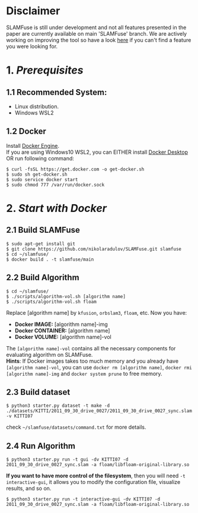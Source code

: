 <!-- ================================================== Disclaimer ============================================================ -->
# Disclaimer
SLAMFuse is still under development and not all features presented in the paper are currently available on  main 'SLAMFuse' branch. We are actively working on improving 
the tool so have a look [here](https://github.com/nikolaradulov/SLAMFuse/issues/30) if you can't find a feature you were looking for.  
<!-- ==================================================Prerequisites============================================================ -->
# 1. ___Prerequisites___
## 1.1 Recommended System:
* Linux distribution.
* Windows WSL2

## 1.2 Docker
Install [Docker Engine](https://docs.docker.com/engine/install/). <br>
If you are using Windows10 WSL2, you can EITHER install [Docker Desktop](https://docs.docker.com/desktop/install/windows-install/) OR run following command:
```
$ curl -fsSL https://get.docker.com -o get-docker.sh
$ sudo sh get-docker.sh
$ sudo service docker start
$ sudo chmod 777 /var/run/docker.sock
```

<!-- ==============================================Start with Docker========================================================= -->
# 2. ___Start with Docker___
## 2.1 Build SLAMFuse
```
$ sudo apt-get install git
$ git clone https://github.com/nikolaradulov/SLAMFuse.git slamfuse
$ cd ~/slamfuse/
$ docker build . -t slamfuse/main
```
## 2.2 Build Algorithm
```
$ cd ~/slamfuse/
$ ./scripts/algorithm-vol.sh [algorithm name]
$ ./scripts/algorithm-vol.sh floam
```
Replace [algorithm name] by `kfusion`, `orbslam3`, `floam`, etc.
Now you have: 
* **Docker IMAGE:** [algorithm name]-img
* **Docker CONTAINER:** [algorithm name]
* **Docker VOLUME:** [algorithm name]-vol

The `[algorithm name]-vol` contains all the necessary components for  evaluating algorithm on SLAMFuse. <br>
**Hints**: If Docker images takes too much memory and you already have `[algorithm name]-vol`, you can use `docker rm [algorithm name]`, `docker rmi [algorithm name]-img` and `docker system prune` to free memory.

## 2.3 Build dataset
```
$ python3 starter.py dataset -t make -d ./datasets/KITTI/2011_09_30_drive_0027/2011_09_30_drive_0027_sync.slam -v KITTI07
```
check `~/slamfuse/datasets/command.txt` for more details.

## 2.4 Run Algorithm
```
$ python3 starter.py run -t gui -dv KITTI07 -d 2011_09_30_drive_0027_sync.slam -a floam/libfloam-original-library.so
```
**If you want to have more control of the filesystem**, then you will need `-t interactive-gui`, it allows you to modify the configuration file, visualize results, and so on.
```
$ python3 starter.py run -t interactive-gui -dv KITTI07 -d 2011_09_30_drive_0027_sync.slam -a floam/libfloam-original-library.so
```
